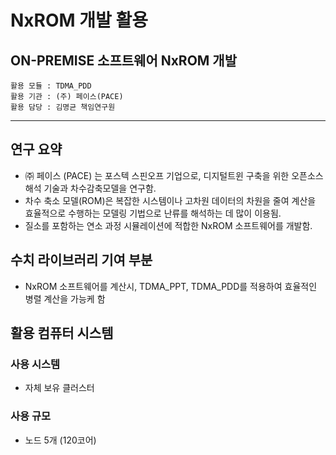 
# NxROM 개발 활용
## ON-PREMISE 소프트웨어 NxROM 개발

```
활용 모듈 : TDMA_PDD
활용 기관 : (주) 페이스(PACE)
활용 담당 : 김명균 책임연구원
```

*****

## 연구 요약 

- ㈜ 페이스 (PACE) 는 포스텍 스핀오프 기업으로, 디지털트윈 구축을 위한 오픈소스 해석 기술과 차수감축모델을 연구함.
- 차수 축소 모델(ROM)은 복잡한 시스템이나 고차원 데이터의 차원을 줄여 계산을 효율적으로 수행하는 모델링 기법으로 난류를 해석하는 데 많이 이용됨.
- 질소를 포함하는 연소 과정 시뮬레이션에 적합한 NxROM 소프트웨어를 개발함.

## 수치 라이브러리 기여 부분 

- NxROM 소프트웨어를 계산시, TDMA_PPT, TDMA_PDD를 적용하여 효율적인 병렬 계산을 가능케 함

## 활용 컴퓨터 시스템
### 사용 시스템
- 자체 보유 클러스터
### 사용 규모
- 노드 5개 (120코어)
